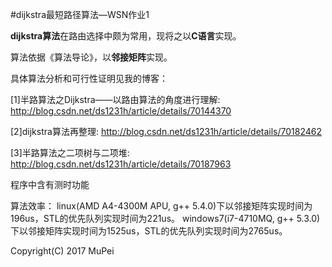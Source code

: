#dijkstra最短路径算法—WSN作业1


**dijkstra算法**在路由选择中颇为常用，现将之以**C语言**实现。

算法依据《算法导论》，以**邻接矩阵**实现。

具体算法分析和可行性证明见我的博客：

[1]半路算法之Dijkstra——以路由算法的角度进行理解:
http://blog.csdn.net/ds1231h/article/details/70144370

[2]dijkstra算法再整理:
http://blog.csdn.net/ds1231h/article/details/70182462

[3]半路算法之二项树与二项堆:
http://blog.csdn.net/ds1231h/article/details/70187963

程序中含有测时功能

算法效率：
linux(AMD A4-4300M APU, g++ 5.4.0)下以邻接矩阵实现时间为196us，STL的优先队列实现时间为221us。
windows7(i7-4710MQ, g++ 5.3.0)下以邻接矩阵实现时间为1525us，STL的优先队列实现时间为2765us。



Copyright(C) 2017 MuPei
